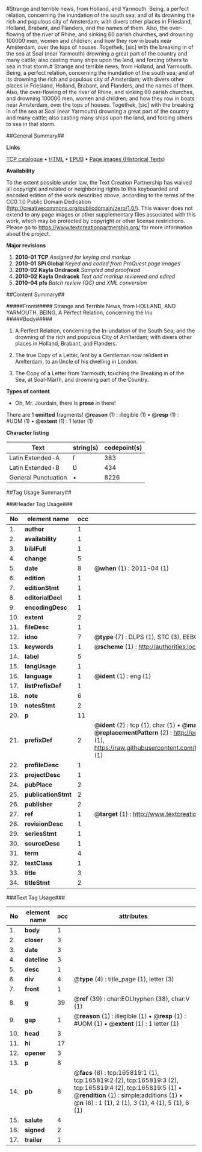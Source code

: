 #Strange and terrible news, from Holland, and Yarmouth. Being, a perfect relation, concerning the inundation of the south sea; and of its drowning the rich and populous city of Amsterdam; with divers other places in Friesland, Holland, Brabant, and Flanders, and the names of them. Also, the over-flowing of the river of Rhine, and sinking 60 parish churches, and drowning 100000 men, women and children; and how they row in boats near Amsterdam, over the tops of houses. Togethek, [sic] with the breaking in of the sea at Soal (near Yarmouth) drowning a great part of the country and many cattle; also casting many ships upon the land, and forcing others to sea in that storm.#
Strange and terrible news, from Holland, and Yarmouth. Being, a perfect relation, concerning the inundation of the south sea; and of its drowning the rich and populous city of Amsterdam; with divers other places in Friesland, Holland, Brabant, and Flanders, and the names of them. Also, the over-flowing of the river of Rhine, and sinking 60 parish churches, and drowning 100000 men, women and children; and how they row in boats near Amsterdam, over the tops of houses. Togethek, [sic] with the breaking in of the sea at Soal (near Yarmouth) drowning a great part of the country and many cattle; also casting many ships upon the land, and forcing others to sea in that storm.

##General Summary##

**Links**

[TCP catalogue](http://www.ota.ox.ac.uk/tcp/)  • 
[HTML](http://tei.it.ox.ac.uk/tcp/Texts-HTML/free/A93/A93966.html)  • 
[EPUB](http://tei.it.ox.ac.uk/tcp/Texts-EPUB/free/A93/A93966.epub) • 
[Page images (Historical Texts)](https://historicaltexts.jisc.ac.uk/eebo-99865661e)

**Availability**

To the extent possible under law, the Text Creation Partnership has waived all copyright and related or neighboring rights to this keyboarded and encoded edition of the work described above, according to the terms of the CC0 1.0 Public Domain Dedication (http://creativecommons.org/publicdomain/zero/1.0/). This waiver does not extend to any page images or other supplementary files associated with this work, which may be protected by copyright or other license restrictions. Please go to https://www.textcreationpartnership.org/ for more information about the project.

**Major revisions**

1. __2010-01__ __TCP__ *Assigned for keying and markup*
1. __2010-01__ __SPi Global__ *Keyed and coded from ProQuest page images*
1. __2010-02__ __Kayla Ondracek__ *Sampled and proofread*
1. __2010-02__ __Kayla Ondracek__ *Text and markup reviewed and edited*
1. __2010-04__ __pfs__ *Batch review (QC) and XML conversion*

##Content Summary##

#####Front#####
Strange and Terrible News, from HOLLAND, AND YARMOUTH. BEING, A Perfect Relation, concerning the Inu
#####Body#####

1. A Perfect Relation, concerning the In-undation of the South Sea; and the drowning of the rich and populous City of Amſterdam; with divers other places in Holland, Brabant, and Flanders.

1. The true Copy of a Letter, ſent by a Gentleman now reſident in Amſterdam, to an Ʋncle of his dwelling in London.

1. The Copy of a Letter from Yarmouth, touching the Breaking in of the Sea, at Soal-Marſh, and drowning part of the Country.

**Types of content**

  * Oh, Mr. Jourdain, there is **prose** in there!

There are 1 **omitted** fragments! 
 @__reason__ (1) : illegible (1)  •  @__resp__ (1) : #UOM (1)  •  @__extent__ (1) : 1 letter (1)

**Character listing**


|Text|string(s)|codepoint(s)|
|---|---|---|
|Latin Extended-A|ſ|383|
|Latin Extended-B|Ʋ|434|
|General Punctuation|•|8226|

##Tag Usage Summary##

###Header Tag Usage###

|No|element name|occ|attributes|
|---|---|---|---|
|1.|__author__|1||
|2.|__availability__|1||
|3.|__biblFull__|1||
|4.|__change__|5||
|5.|__date__|8| @__when__ (1) : 2011-04 (1)|
|6.|__edition__|1||
|7.|__editionStmt__|1||
|8.|__editorialDecl__|1||
|9.|__encodingDesc__|1||
|10.|__extent__|2||
|11.|__fileDesc__|1||
|12.|__idno__|7| @__type__ (7) : DLPS (1), STC (3), EEBO-CITATION (1), PROQUEST (1), VID (1)|
|13.|__keywords__|1| @__scheme__ (1) : http://authorities.loc.gov/ (1)|
|14.|__label__|5||
|15.|__langUsage__|1||
|16.|__language__|1| @__ident__ (1) : eng (1)|
|17.|__listPrefixDef__|1||
|18.|__note__|6||
|19.|__notesStmt__|2||
|20.|__p__|11||
|21.|__prefixDef__|2| @__ident__ (2) : tcp (1), char (1)  •  @__matchPattern__ (2) : ([0-9\-]+):([0-9IVX]+) (1), (.+) (1)  •  @__replacementPattern__ (2) : http://eebo.chadwyck.com/downloadtiff?vid=$1&page=$2 (1), https://raw.githubusercontent.com/textcreationpartnership/Texts/master/tcpchars.xml#$1 (1)|
|22.|__profileDesc__|1||
|23.|__projectDesc__|1||
|24.|__pubPlace__|2||
|25.|__publicationStmt__|2||
|26.|__publisher__|2||
|27.|__ref__|1| @__target__ (1) : http://www.textcreationpartnership.org/docs/. (1)|
|28.|__revisionDesc__|1||
|29.|__seriesStmt__|1||
|30.|__sourceDesc__|1||
|31.|__term__|4||
|32.|__textClass__|1||
|33.|__title__|3||
|34.|__titleStmt__|2||


###Text Tag Usage###

|No|element name|occ|attributes|
|---|---|---|---|
|1.|__body__|1||
|2.|__closer__|3||
|3.|__date__|3||
|4.|__dateline__|3||
|5.|__desc__|1||
|6.|__div__|4| @__type__ (4) : title_page (1), letter (3)|
|7.|__front__|1||
|8.|__g__|39| @__ref__ (39) : char:EOLhyphen (38), char:V (1)|
|9.|__gap__|1| @__reason__ (1) : illegible (1)  •  @__resp__ (1) : #UOM (1)  •  @__extent__ (1) : 1 letter (1)|
|10.|__head__|3||
|11.|__hi__|17||
|12.|__opener__|3||
|13.|__p__|8||
|14.|__pb__|8| @__facs__ (8) : tcp:165819:1 (1), tcp:165819:2 (2), tcp:165819:3 (2), tcp:165819:4 (2), tcp:165819:5 (1)  •  @__rendition__ (1) : simple:additions (1)  •  @__n__ (6) : 1 (1), 2 (1), 3 (1), 4 (1), 5 (1), 6 (1)|
|15.|__salute__|4||
|16.|__signed__|2||
|17.|__trailer__|1||
